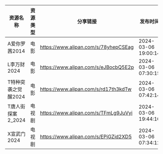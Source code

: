 | 资源名称         | 资源类型 | 分享链接                                 | 发布时间                |
| ------------ | ---- | ------------------------------------ | ------------------- |
| A爱你罗茜2014    | 电影   | https://www.alipan.com/s/78yhepCSEag | 2024-03-06 19:00:14 |
| L李万财2024     | 电影   | https://www.alipan.com/s/eJBocbQ5E2p | 2024-03-06 07:30:15 |
| T特种突袭之觉醒2024 | 电影   | https://www.alipan.com/s/rd17th3kdTw | 2024-03-06 07:42:14 |
| T唐人街探案2_2024 | 电视剧  | https://www.alipan.com/s/TFmLg9JuVyi | 2024-03-06 19:44:10 |
| X宣武门2024     | 电视剧  | https://www.alipan.com/s/EPjGZid2XD5 | 2024-03-06 07:34:12 |
